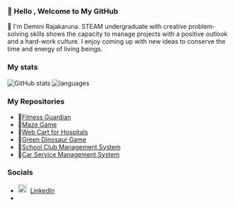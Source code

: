 ### 👋 Hello , Welcome to My GitHub 

📌 I'm Demini Rajakaruna. STEAM undergraduate with creative problem-solving skills shows the capacity to manage projects with a positive outlook and a hard-work culture. I enjoy coming up with new ideas to
conserve the time and energy of living beings.

### My stats

<img align="center" src="https://github-readme-stats.vercel.app/api?username=DeminiRajakaruna&show_icons=true&include_all_commits=true&theme=dracula" alt="GitHub stats" />
<img align="center" src="https://github-readme-stats.vercel.app/api/top-langs/?username=DeminiRajakaruna&&exclude_repo=DeminiRajakaruna&layout=compact&theme=dracula" alt="languages"/>

### My Repositories

 * 🍃[Fitness Guardian]()
 * 🍂[Maze Game]()
 * 🍃[Web Cart for Hospitals]()
 * 🍂[Green Dinosaur Game]()
 * 🍃[School Club Management System]()
 * 🍂[Car Service Management System]()


### Socials

*  <img src="![image](https://github.com/DeminiRajakaruna/DeminiRajakaruna/assets/108298559/db14fa5e-06db-4732-85b5-9c23f53fbaa8)
" height="20"/>&nbsp; [LinkedIn](https://https://www.linkedin.com/in/demini-rajakaruna-90261b243/.com/assets/img/icons/linkedin.png)
* 

